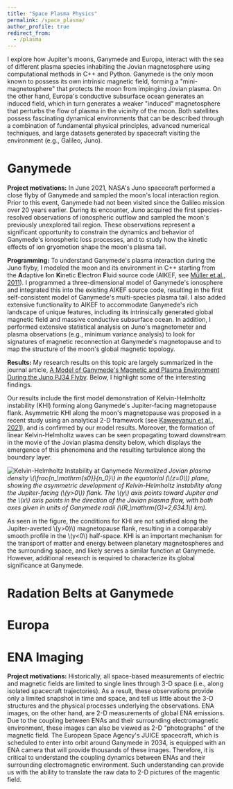 ```yaml
---
title: "Space Plasma Physics"
permalink: /space_plasma/
author_profile: true
redirect_from:
  - /plasma
---
```


I explore how Jupiter's moons, Ganymede and Europa, interact with the sea of different plasma species inhabiting the Jovian magnetosphere using computational methods in C++ and Python. Ganymede is the only moon known to possess its own intrinsic magnetic field, forming a "mini-magnetosphere" that protects the moon from impinging Jovian plasma. On the other hand, Europa's conductive subsurface ocean generates an induced field, which in turn generates a weaker "induced" magnetosphere that perturbs the flow of plasma in the vicinity of the moon. Both satellites possess fascinating dynamical environments that can be described through a combination of fundamental physical principles, advanced numerical techniques, and large datasets generated by spacecraft visiting the environment (e.g., Galileo, Juno).

Ganymede
======
**Project motivations:** In June 2021, NASA's Juno spacecraft performed a close flyby of Ganymede and sampled the moon's local interaction region. Prior to this event, Ganymede had not been visited since the Galileo mission over 20 years earlier. During its encounter, Juno acquired the first species-resolved observations of ionospheric outflow and sampled the moon's previously unexplored tail region. These observations represent a significant opportunity to constrain the dynamics and behavior of Ganymede's ionospheric loss processes, and to study how the kinetic effects of ion gryomotion shape the moon's plasma tail.

**Programming:** To understand Ganymede's plasma interaction during the Juno flyby, I modeled the moon and its environment in C++ starting from the **A**daptive **I**on **K**inetic **E**lectron **F**luid source code (AIKEF, see [Müller et al., 2011](https://www.sciencedirect.com/science/article/pii/S0010465510005266)). I programmed a three-dimensional model of Ganymede's ionosphere and integrated this into the existing AIKEF source code, resulting in the first self-consistent model of Ganymede's multi-species plasma tail. I also added extensive functionality to AIKEF to accommodate Ganymede's rich landscape of unique features, including its intrinsically generated global magnetic field and massive conductive subsurface ocean. In addition, I performed extensive statistical analysis on Juno's magnetometer and plasma observations (e.g., minimum variance analysis) to look for signatures of magnetic reconnection at Ganymede's magnetopause and to map the structure of the moon's global magnetic topology.

**Results:** My research results on this topic are largely summarized in the journal article, [A Model of Ganymede's Magnetic and Plasma Environment During the Juno PJ34 Flyby](https://agupubs.onlinelibrary.wiley.com/doi/full/10.1029/2023JA032113). Below, I highlight some of the interesting findings. 

Our results include the first model demonstration of Kelvin-Helmholtz instability (KHI) forming along Ganymede's Jupiter-facing magnetopause flank. Asymmetric KHI along the moon's magnetopause was proposed in a recent study using an analytical 2-D framework (see [Kaweeyanun et al., 2021](https://agupubs.onlinelibrary.wiley.com/doi/full/10.1029/2021JA029338)), and is confirmed by our model results. Moreover, the formation of linear Kelvin-Helmholtz waves can be seen propagating toward downstream in the movie of the Jovian plasma density below, which displays the emergence of this phenomena and the resulting turbulence along the boundary layer.

![Kelvin-Helmholtz Instability at Ganymede](../files/khi_anim/khi_crop.gif)
*Normalized Jovian plasma density \\(\frac{n\_\mathrm{s0}}{n\_0}\\) in the equatorial (\\(z=0\\)) plane, showing the asymmetric development of Kelvin-Helmholtz instability along the Jupiter-facing (\\(y>0\\)) flank. The \\(y\\) axis points toward Jupiter and the \\(x\\) axis points in the direction of the Jovian plasma flow, with both axes given in units of Ganymede radii (\\(R\_\mathrm{G}=2,634.1\\) km).*

As seen in the figure, the conditions for KHI are not satisfied along the Jupiter-averted \\(y>0)\\) magnetopause flank, resulting in a comparably smooth profile in the \\(y<0\\) half-space. KHI is an important mechanism for the transport of matter and energy between planetary magnetospheres and the surrounding space, and likely serves a similar function at Ganymede. However, additional research is required to characterize its global significance at Ganymede.

Radation Belts at Ganymede
======


Europa
======



ENA Imaging
======
**Project motivations:** Historically, all space-based measurements of electric and magnetic fields are limited to single lines through 3-D space (i.e., along isolated spacecraft trajectories). As a result, these observations provide only a limited snapshot in time and space, and tell us little about the 3-D structures and the physical processes underlying the observations. ENA images, on the other hand, are 2-D measurements of global ENA emissions. Due to the coupling between ENAs and their surrounding electromagnetic environment, these images can also be viewed as 2-D "photographs" of the magnetic field. The European Space Agency's JUICE spacecraft, which is scheduled to enter into orbit around Ganymede in 2034, is equipped with an ENA camera that will provide thousands of these images. Therefore, it is critical to understand the coupling dynamics between ENAs and their surrounding electromagnetic environment. Such understanding can provide us with the ability to translate the raw data to 2-D pictures of the magentic field.


